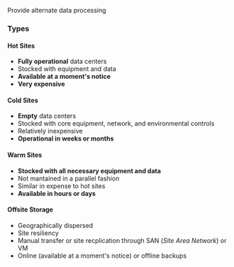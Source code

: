 Provide alternate data processing

### Types

#### Hot Sites
- **Fully operational** data centers
- Stocked with equipment and data
- **Available at a moment's notice**
- **Very expensive**

#### Cold Sites
- **Empty** data centers
- Stocked with core equipment, network, and environmental controls
- Relatively inexpensive
- **Operational in weeks or months**

#### Warm Sites
- **Stocked with all necessary equipment and data**
- Not mantained in a parallel fashion
- Similar in expense to hot sites
- **Available in hours or days**

#### Offsite Storage
- Geographically dispersed
- Site resiliency
- Manual transfer or site recplication through SAN (*Site Area Network*) or VM
- Online (available at a moment's notice) or offline backups
